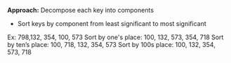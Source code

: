 **Approach:** Decompose each key into components
- Sort keys by component from least significant to most significant

Ex:
798,132, 354, 100, 573
Sort by one's place:
100, 132, 573, 354, 718
Sort by ten’s place:
100, 718, 132, 354, 573
Sort by 100s place:
100, 132, 354, 573, 718
